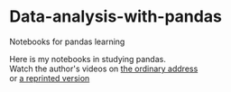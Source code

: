 # Data-analysis-with-pandas
 Notebooks for pandas learning  
 
 Here is my notebooks in studying pandas.  
 Watch the author's videos on [the ordinary address](https://www.youtube.com/channel/UCnVzApLJE2ljPZSeQylSEyg)  
 or [a reprinted version ](https://www.bilibili.com/video/BV1cs411t7He?from=search&seid=10133592190646536857)
